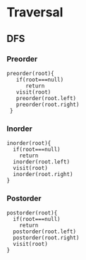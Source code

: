 # Traversal
 ## DFS
### Preorder 
 ```
preorder(root){
    if(root===null)
       return 
    visit(root)
    preorder(root.left)
    preorder(root.right)
  }
  ```
### Inorder 
```
inorder(root){
  if(root===null)
    return
  inorder(root.left)
  visit(root)
  inorder(root.right)
}
```
### Postorder 
```
postorder(root){
  if(root===null)
    return
  postorder(root.left)
  postorder(root.right)
  visit(root)
}
```
